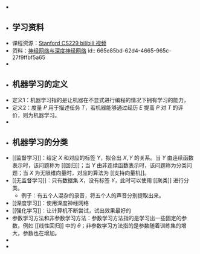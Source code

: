 -
- ## 学习资料
- 课程资源：[Stanford CS229 bilibili 视频](https://www.bilibili.com/video/BV1JE411w7Ub/)
- 资料：[神经网络与深度神经网络](https://www.123pan.com/s/plj7Vv-tH223.html)
  id:: 665e85bd-62d4-4665-965c-27f9ffbf5a65
-
- ## 机器学习的定义
- 定义1：机器学习指的是让机器在不显式进行编程的情况下拥有学习的能力，
- 定义2：度量 $P$ 用于描述任务 $T$，若机器能够通过经历 $E$ 提高 $P$ 对 $T$ 的评价，则为机器学习。
-
- ## 机器学习的分类
- [[监督学习]]：给定 $X$ 和对应的标签 $Y$，拟合出 $X,Y$ 的关系。当 $Y$ 由连续函数表示时，该问题称为 [[回归]]；当 $Y$ 由非连续函数表示时，该问题称为分类问题；当 $X$ 为无限维向量时，对应的算法为 [[支持向量机]]。
- [[无监督学习]]：只有数据集 $X$，没有标签 $Y$，此时可以使用 [[聚类]] 进行分类。
	- 例子：有五个人混杂的录音，将五个人的声音分别提取出来。
- [[深度学习]]：使用深度神经网络
- [[强化学习]]：让计算机不断尝试，试出效果最好的
- 参数学习方法和非参数学习方法：参数学习方法指的是学习出一些固定的参数，例如 [[线性回归]] 中的 $\theta$；非参数学习方法指的是参数随着训练集的增大，参数也在增加。
-
-